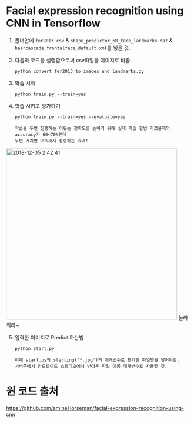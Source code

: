 
# Facial expression recognition using CNN in Tensorflow

1. 폴더안에 `fer2013.csv` & `shape_predictor_68_face_landmarks.dat` & `haarcascade_frontalface_default.xml`를 넣을 것.

2. 다음의 코드를 실행함으로써 csv파일을 이미지로 바꿈.

    ```
    python convert_fer2013_to_images_and_landmarks.py
    ```
3. 학습 시작

    ``` 
    python train.py --train=yes
    ```

4. 학습 시키고 평가하기

    ```
    python train.py --train=yes --evaluate=yes

    학습을 두번 진행하는 이유는 정확도를 높이기 위해 실제 학습 한번 거쳤을때의 accuracy가 60~70%인데 
    두번 거치면 99%까지 상승하는 효과!     
    ```
<img width="465" alt="2018-12-05 2 42 41" src="https://user-images.githubusercontent.com/43809168/49492563-1d99b780-f89c-11e8-8c85-09e492788163.png">
놀라워라~

5. 입력한 이미지로 Predict 하는법

    ```
    python start.py

    이때 start.py의 starting('*.jpg')의 매개변수로 평가할 파일명을 넣어야함.
    서버쪽에서 안드로이드 스튜디오에서 받아온 파일 이름 매개변수로 사용할 것.
    ```

# 원 코드 출처

https://github.com/amineHorseman/facial-expression-recognition-using-cnn
